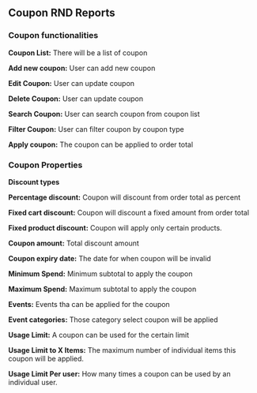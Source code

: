 ## Coupon RND Reports

### Coupon functionalities
**Coupon List:** There will be a list of coupon

**Add new coupon:** User can add new coupon

**Edit Coupon:** User can update coupon

**Delete Coupon:** User can update coupon

**Search Coupon:** User can search coupon from coupon list

**Filter Coupon:** User can filter coupon by coupon type

**Apply coupon:** The coupon can be applied to order total


### Coupon Properties

**Discount types**

 **Percentage discount:** Coupon will discount from order total as percent

 **Fixed cart discount:** Coupon will discount a fixed amount from order total
 
 **Fixed product discount:** Coupon will apply only certain products.


**Coupon amount:** Total discount amount

**Coupon expiry date:** The date for when coupon will be invalid

**Minimum Spend:** Minimum subtotal to apply the coupon

**Maximum Spend:** Maximum subtotal to apply the coupon

**Events:** Events tha can be applied for the coupon

**Event categories:** Those category select coupon will be applied


**Usage Limit:** A coupon can be used for the certain limit

**Usage Limit to X Items:** The maximum number of  individual items this coupon will be applied.

**Usage Limit Per user:** How many times a coupon can be used by an individual user.



 
